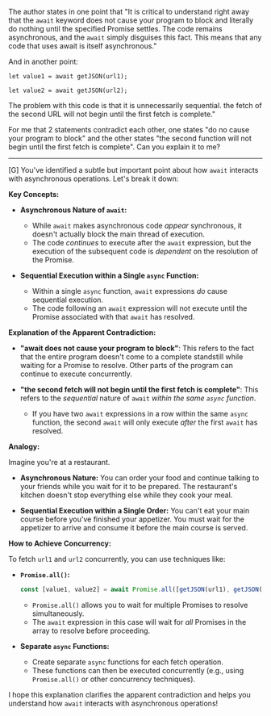 The author states in one point that "It is critical to understand right away that the `await` keyword does not cause your program to block and literally do nothing until the specified Promise settles. The code remains asynchronous, and the `await` simply disguises this fact. This means that any code that uses await is itself asynchronous."

And in another point:

```
let value1 = await getJSON(url1);

let value2 = await getJSON(url2);
```

The problem with this code is that it is unnecessarily sequential. the fetch of the second URL will not begin until the first fetch is complete."

For me that 2 statements contradict each other, one states "do no cause your program to block" and the other states "the second function will not begin until the first fetch is complete". Can you explain it to me?

---

[G] You've identified a subtle but important point about how `await` interacts with asynchronous operations. Let's break it down:

**Key Concepts:**

* **Asynchronous Nature of `await`:**

   - While `await` makes asynchronous code *appear* synchronous, it doesn't actually block the main thread of execution. 
   - The code *continues* to execute after the `await` expression, but the execution of the subsequent code is *dependent* on the resolution of the Promise.

* **Sequential Execution within a Single `async` Function:**

   - Within a single `async` function, `await` expressions *do* cause sequential execution. 
   - The code following an `await` expression will not execute until the Promise associated with that `await` has resolved.

**Explanation of the Apparent Contradiction:**

* **"await does not cause your program to block"**: This refers to the fact that the entire program doesn't come to a complete standstill while waiting for a Promise to resolve. Other parts of the program can continue to execute concurrently.

* **"the second fetch will not begin until the first fetch is complete"**: This refers to the *sequential* nature of `await` *within the same `async` function*. 

   - If you have two `await` expressions in a row within the same `async` function, the second `await` will only execute *after* the first `await` has resolved.

**Analogy:**

Imagine you're at a restaurant. 

* **Asynchronous Nature:** You can order your food and continue talking to your friends while you wait for it to be prepared. The restaurant's kitchen doesn't stop everything else while they cook your meal.

* **Sequential Execution within a Single Order:** You can't eat your main course before you've finished your appetizer. You must wait for the appetizer to arrive and consume it before the main course is served.

**How to Achieve Concurrency:**

To fetch `url1` and `url2` concurrently, you can use techniques like:

* **`Promise.all()`:**

   ```javascript
   const [value1, value2] = await Promise.all([getJSON(url1), getJSON(url2)]); 
   ```

   - `Promise.all()` allows you to wait for multiple Promises to resolve simultaneously.
   - The `await` expression in this case will wait for *all* Promises in the array to resolve before proceeding.

* **Separate `async` Functions:**

   - Create separate `async` functions for each fetch operation.
   - These functions can then be executed concurrently (e.g., using `Promise.all()` or other concurrency techniques).

I hope this explanation clarifies the apparent contradiction and helps you understand how `await` interacts with asynchronous operations!
